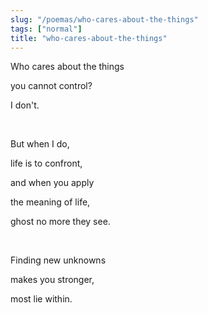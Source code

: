 ```yaml
---
slug: "/poemas/who-cares-about-the-things"
tags: ["normal"]
title: "who-cares-about-the-things"
---
```

Who cares about the things

you cannot control?

I don't.

&nbsp;

But when I do,

life is to confront,

and when you apply

the meaning of life,

ghost no more they see.

&nbsp;

Finding new unknowns

makes you stronger,

most lie within.